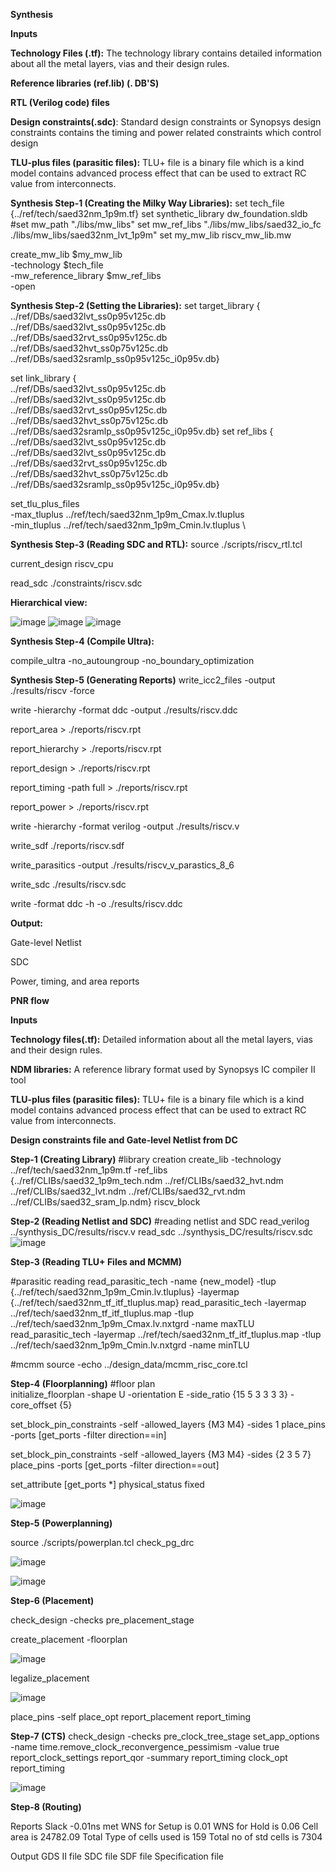 
**Synthesis**

**Inputs**

**Technology Files (.tf):** The technology library contains detailed information about all the metal layers, vias and their design rules.

**Reference libraries (ref.lib) (. DB'S)**

**RTL (Verilog code) files**

**Design constraints(.sdc)**: Standard design constraints or Synopsys design constraints contains the timing and power related constraints which control design

**TLU-plus files (parasitic files):** TLU+ file is a binary file which is a kind model contains advanced process effect that can be used to extract RC value from interconnects.


**Synthesis Step-1 (Creating the Milky Way Libraries):**
 set tech_file  {../ref/tech/saed32nm_1p9m.tf}
set synthetic_library dw_foundation.sldb
#set mw_path "./libs/mw_libs"
set mw_ref_libs "./libs/mw_libs/saed32_io_fc ./libs/mw_libs/saed32nm_lvt_1p9m"
set my_mw_lib riscv_mw_lib.mw

create_mw_lib $my_mw_lib \
         -technology $tech_file \
         -mw_reference_library $mw_ref_libs \
         -open

 
**Synthesis Step-2 (Setting the Libraries):**
  set target_library  {\
../ref/DBs/saed32lvt_ss0p95v125c.db \
../ref/DBs/saed32lvt_ss0p95v125c.db \
../ref/DBs/saed32rvt_ss0p95v125c.db \
../ref/DBs/saed32hvt_ss0p75v125c.db \
../ref/DBs/saed32sramlp_ss0p95v125c_i0p95v.db}

set link_library  {\
../ref/DBs/saed32lvt_ss0p95v125c.db \
../ref/DBs/saed32lvt_ss0p95v125c.db \
../ref/DBs/saed32rvt_ss0p95v125c.db \
../ref/DBs/saed32hvt_ss0p75v125c.db \
../ref/DBs/saed32sramlp_ss0p95v125c_i0p95v.db}
set ref_libs   {\
../ref/DBs/saed32lvt_ss0p95v125c.db \
../ref/DBs/saed32lvt_ss0p95v125c.db \
../ref/DBs/saed32rvt_ss0p95v125c.db \
../ref/DBs/saed32hvt_ss0p75v125c.db \
../ref/DBs/saed32sramlp_ss0p95v125c_i0p95v.db}  
 
set_tlu_plus_files\
   		-max_tluplus ../ref/tech/saed32nm_1p9m_Cmax.lv.tluplus \
     		-min_tluplus ../ref/tech/saed32nm_1p9m_Cmin.lv.tluplus \



**Synthesis Step-3 (Reading SDC and RTL):**
source ./scripts/riscv_rtl.tcl

 current_design riscv_cpu

read_sdc ./constraints/riscv.sdc 

 




**Hierarchical view:** 
 
 ![image](https://github.com/user-attachments/assets/d846d96e-cbf1-4021-8929-1a6da2de5820)
![image](https://github.com/user-attachments/assets/7767a073-ae8e-4e18-94a5-7854425ea954)
![image](https://github.com/user-attachments/assets/17ab6a67-1a1c-4409-bac6-79fa1cccae7a)


**Synthesis Step-4 (Compile Ultra):**           

compile_ultra -no_autoungroup -no_boundary_optimization
 

**Synthesis Step-5 (Generating Reports)**
write_icc2_files -output ./results/riscv  -force

write -hierarchy -format ddc -output ./results/riscv.ddc 

report_area > ./reports/riscv.rpt

report_hierarchy > ./reports/riscv.rpt

report_design > ./reports/riscv.rpt

report_timing -path full > ./reports/riscv.rpt

report_power > ./reports/riscv.rpt

write -hierarchy -format verilog -output ./results/riscv.v

write_sdf  ./reports/riscv.sdf

write_parasitics -output ./results/riscv_v_parastics_8_6

write_sdc ./results/riscv.sdc 

write -format ddc -h -o ./results/riscv.ddc 

**Output:**

Gate-level Netlist

SDC 

Power, timing, and area reports

**PNR flow**

**Inputs**

**Technology files(.tf):** Detailed information about all the metal layers, vias and their design rules.

**NDM libraries:** A reference library format used by Synopsys IC compiler II tool

**TLU-plus files (parasitic files):** TLU+ file is a binary file which is a kind model contains advanced process effect that can be used to extract RC value from interconnects.

**Design constraints file and Gate-level Netlist from DC**

**Step-1 (Creating Library)**
#library creation
create_lib -technology ../ref/tech/saed32nm_1p9m.tf -ref_libs  \
{../ref/CLIBs/saed32_1p9m_tech.ndm ../ref/CLIBs/saed32_hvt.ndm  \
../ref/CLIBs/saed32_lvt.ndm ../ref/CLIBs/saed32_rvt.ndm  \
../ref/CLIBs/saed32_sram_lp.ndm} riscv_block

 
**Step-2 (Reading Netlist and SDC)**
 #reading netlist and SDC
read_verilog  ../synthysis_DC/results/riscv.v
read_sdc ../synthysis_DC/results/riscv.sdc
![image](https://github.com/user-attachments/assets/1b3eb6bf-60b6-4b0a-9f68-1c80569deb2c)



**Step-3 (Reading TLU+ Files and MCMM)**

#parasitic reading
read_parasitic_tech -name {new_model} -tlup {../ref/tech/saed32nm_1p9m_Cmin.lv.tluplus} -layermap  \
{../ref/tech/saed32nm_tf_itf_tluplus.map}
read_parasitic_tech -layermap ../ref/tech/saed32nm_tf_itf_tluplus.map -tlup ../ref/tech/saed32nm_1p9m_Cmax.lv.nxtgrd -name maxTLU
read_parasitic_tech -layermap ../ref/tech/saed32nm_tf_itf_tluplus.map -tlup ../ref/tech/saed32nm_1p9m_Cmin.lv.nxtgrd -name minTLU


#mcmm
source -echo ../design_data/mcmm_risc_core.tcl

 
**Step-4 (Floorplanning)**
#floor plan  
initialize_floorplan -shape U -orientation E -side_ratio {15 5 3 3 3 3} -core_offset {5}

set_block_pin_constraints -self -allowed_layers {M3 M4} -sides 1
place_pins -ports [get_ports -filter direction==in]

set_block_pin_constraints -self -allowed_layers {M3 M4} -sides {2 3 5 7}
place_pins -ports [get_ports -filter direction==out]

set_attribute [get_ports *] physical_status fixed



![image](https://github.com/user-attachments/assets/ad202adf-1238-4dfb-8ad3-c994c8e04b88)

 









**Step-5 (Powerplanning)**


 source ./scripts/powerplan.tcl
check_pg_drc


![image](https://github.com/user-attachments/assets/929170f6-583f-4c56-afb8-4cb4446bdea2)



![image](https://github.com/user-attachments/assets/e0ad639f-e22e-41cc-b7e3-c6d52d1b9eff)


 

**Step-6 (Placement)**




 check_design -checks pre_placement_stage
 
create_placement -floorplan






![image](https://github.com/user-attachments/assets/6fc39854-3adc-4827-b4a6-0f06c5b01420)





legalize_placement






![image](https://github.com/user-attachments/assets/2768766f-cd0b-4bd7-b16d-63fc77715db1)

place_pins -self
place_opt
report_placement
report_timing




**Step-7 (CTS)**
check_design -checks pre_clock_tree_stage
set_app_options -name time.remove_clock_reconvergence_pessimism -value true
report_clock_settings
report_qor -summary
report_timing
clock_opt
report_timing





![image](https://github.com/user-attachments/assets/6788c853-c1a5-4052-a79e-b2f47b2ad079)

 




**Step-8 (Routing)** 









Reports
Slack -0.01ns met
WNS for Setup is 0.01
WNS for Hold is 0.06
Cell area is 24782.09
Total Type of cells used is 159
Total no of std cells is 7304

Output 
GDS II file
SDC file
SDF file
Specification file

